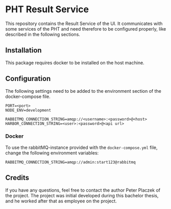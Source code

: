 # PHT Result Service
This repository contains the Result Service of the UI.
It communicates with some services of the PHT and need therefore to be configured properly, like described 
in the following sections.

## Installation
This package requires docker to be installed on the host machine.

## Configuration
The following settings need to be added to the environment section of the docker-compose file.
```
PORT=<port>
NODE_ENV=development

RABBITMQ_CONNECTION_STRING=amqp://<username>:<password>@<host>
HARBOR_CONNECTION_STRING=<user>:<password>@<api url>
```

### Docker
To use the rabbitMQ-instance provided with the `docker-compose.yml` file,
change the following environment variables:
```
RABBITMQ_CONNECTION_STRING=amqp://admin:start123@rabbitmq
```

## Credits
If you have any questions, feel free to contact the author Peter Placzek of the project.
The project was initial developed during this bachelor thesis, and he worked after that as employee
on the project.
